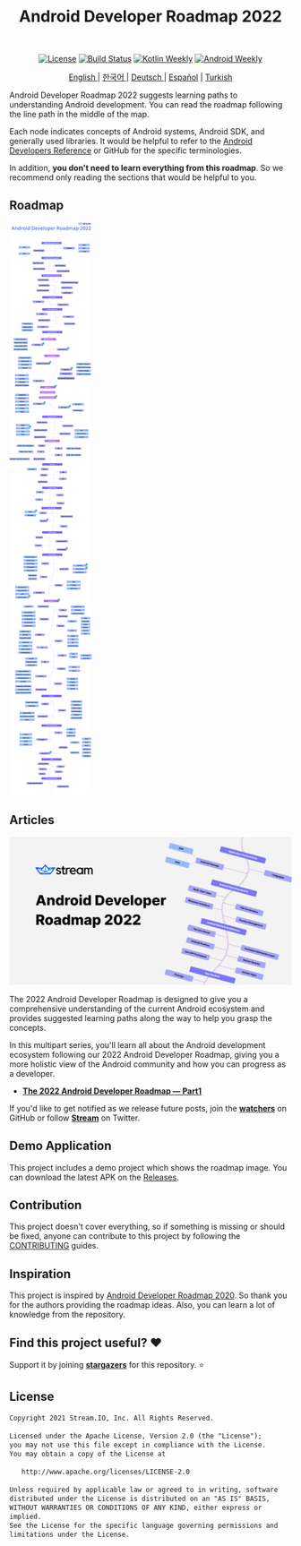 <h1 align="center">Android Developer Roadmap 2022</h1></br>

<p align="center">
  <a href="https://opensource.org/licenses/Apache-2.0"><img alt="License" src="https://img.shields.io/badge/License-Apache%202.0-blue.svg"/></a>
  <a href="https://github.com/skydoves/android-developer-roadmap/actions/workflows/build.yml"><img alt="Build Status" src="https://github.com/skydoves/android-developer-roadmap/actions/workflows/build.yml/badge.svg"/></a>
  <a href="https://mailchi.mp/kotlinweekly/kotlin-weekly-279"><img alt="Kotlin Weekly" src="https://skydoves.github.io/badges/kotlin-weekly2.svg"/></a>
  <a href="https://androidweekly.net/issues/issue-495"><img alt="Android Weekly" src="https://skydoves.github.io/badges/android-weekly.svg"/></a>
</p>
<p align="center">
<a href="/README.md" target="_blank"> English </a> | <a href="/README_KR.md" target="_blank"> 한국어 </a> | <a href="/README_DE.md" target="_blank"> Deutsch </a>| <a href="/README_ES.md" target="_blank"> Español</a> | <a href="/README_TR.md" target="_blank"> Turkish</a>
</p>


Android Developer Roadmap 2022 suggests learning paths to understanding Android development. You can read the roadmap following the line path in the middle of the map. <br>

Each node indicates concepts of Android systems, Android SDK, and generally used libraries. It would be helpful to refer to the [Android Developers Reference](https://developer.android.com/reference) or GitHub for the specific terminologies. <br>

In addition, **you don't need to learn everything from this roadmap**. So we recommend only reading the sections that would be helpful to you.

## Roadmap

![Roadmap](/images/android_developer_roadmap.png)

## Articles

![Article](/images/article.png)

The 2022 Android Developer Roadmap is designed to give you a comprehensive understanding of the current Android ecosystem and provides suggested learning paths along the way to help you grasp the concepts.<br>

In this multipart series, you'll learn all about the Android development ecosystem following our 2022 Android Developer Roadmap, giving you a more holistic view of the Android community and how you can progress as a developer.

- **[The 2022 Android Developer Roadmap — Part1](https://getstream.io/blog/android-developer-roadmap/)**

If you'd like to get notified as we release future posts, join the **[watchers](https://github.com/skydoves/android-developer-roadmap/watchers)** on GitHub or follow **[Stream](https://twitter.com/getstream_io)** on Twitter.

## Demo Application

This project includes a demo project which shows the roadmap image. You can download the latest APK on the [Releases](https://github.com/skydoves/android-developer-roadmap/releases).

## Contribution

This project doesn't cover everything, so if something is missing or should be fixed, anyone can contribute to this project by following the [CONTRIBUTING](CONTRIBUTING.md) guides.

## Inspiration

This project is inspired by [Android Developer Roadmap 2020](https://github.com/mobile-roadmap/android-developer-roadmap). So thank you for the authors providing the roadmap ideas. Also, you can learn a lot of knowledge from the repository.

## Find this project useful? :heart:

Support it by joining __[stargazers](https://github.com/skydoves/android-developer-roadmap/stargazers)__ for this repository. :star:

## License
```
Copyright 2021 Stream.IO, Inc. All Rights Reserved.

Licensed under the Apache License, Version 2.0 (the "License");
you may not use this file except in compliance with the License.
You may obtain a copy of the License at

   http://www.apache.org/licenses/LICENSE-2.0

Unless required by applicable law or agreed to in writing, software
distributed under the License is distributed on an "AS IS" BASIS,
WITHOUT WARRANTIES OR CONDITIONS OF ANY KIND, either express or implied.
See the License for the specific language governing permissions and
limitations under the License.
```
